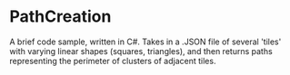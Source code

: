 # PathCreation
A brief code sample, written in C#.  Takes in a .JSON file of several 'tiles' with varying linear shapes (squares, triangles), and then returns paths representing the perimeter of clusters of adjacent tiles.
